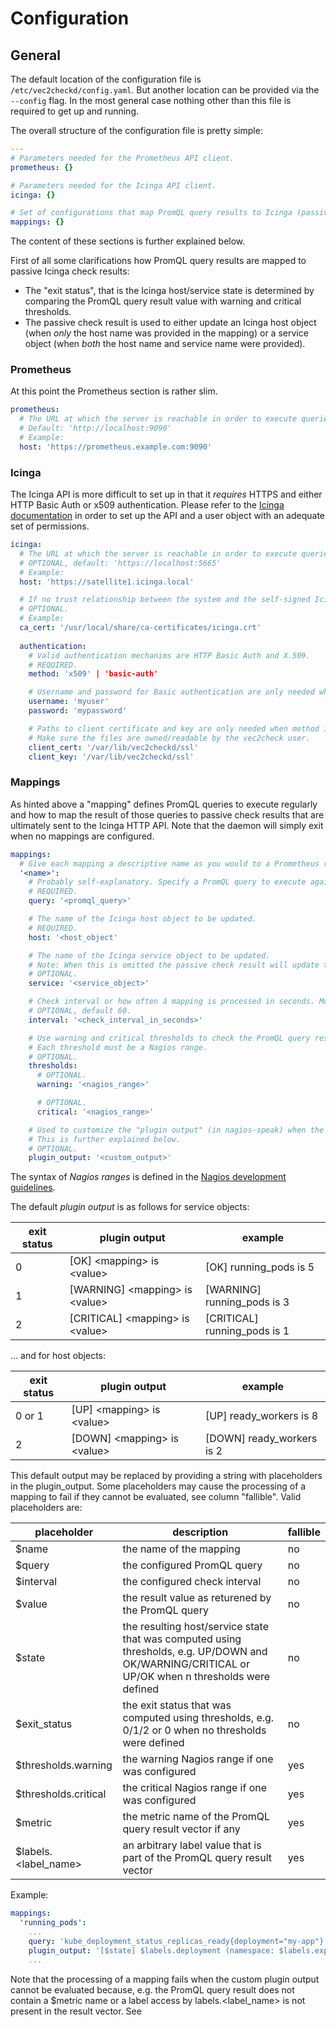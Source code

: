 # Configuration

## General

The default location of the configuration file  is `/etc/vec2checkd/config.yaml`. But another location can be provided via the `--config` flag. In the most general case nothing other than this file is required to get up and running.

The overall structure of the configuration file is pretty simple:

```yaml
---
# Parameters needed for the Prometheus API client.
prometheus: {}

# Parameters needed for the Icinga API client.
icinga: {}

# Set of configurations that map PromQL query results to Icinga (passive) check results.
mappings: {}
```

The content of these sections is further explained below.

First of all some clarifications how PromQL query results are mapped to passive Icinga check results:

* The "exit status", that is the Icinga host/service state is determined by comparing the PromQL query result value with warning and critical thresholds.
* The passive check result is used to either update an Icinga host object (when _only_ the host name was provided in the mapping) or a service object (when _both_ the host name and service name were provided).

### Prometheus

At this point the Prometheus section is rather slim.

```yaml
prometheus:
  # The URL at which the server is reachable in order to execute queries against the HTTP API.
  # Default: 'http://localhost:9090'
  # Example:
  host: 'https://prometheus.example.com:9090'
```

### Icinga

The Icinga API is more difficult to set up in that it _requires_ HTTPS and either HTTP Basic Auth or x509 authentication. Please refer to the [Icinga documentation](https://icinga.com/docs/icinga-2/latest/doc/12-icinga2-api/) in order to set up the API and a user object with an adequate set of permissions.

```yaml
icinga:
  # The URL at which the server is reachable in order to execute queries against the HTTP API. In this case HTTPS is required.
  # OPTIONAL, default: 'https://localhost:5665'
  # Example:
  host: 'https://satellite1.icinga.local'

  # If no trust relationship between the system and the self-signed Icinga root certificate has been established by some means, the location of the certificate must be provided here.
  # OPTIONAL.
  # Example:
  ca_cert: '/usr/local/share/ca-certificates/icinga.crt'
  
  authentication:
    # Valid authentication mechanims are HTTP Basic Auth and X.509.
    # REQUIRED.
    method: 'x509' | 'basic-auth'

    # Username and password for Basic authentication are only needed when method is set to 'basic-auth'.
    username: 'myuser'
    password: 'mypassword'

    # Paths to client certificate and key are only needed when method is set to 'x509'.
    # Make sure the files are owned/readable by the vec2check user.
    client_cert: '/var/lib/vec2checkd/ssl'
    client_key: '/var/lib/vec2checkd/ssl'
```

### Mappings

As hinted above a "mapping" defines PromQL queries to execute regularly and how to map the result of those queries to passive check results that are ultimately sent to the Icinga HTTP API.
Note that the daemon will simply exit when no mappings are configured.

```yaml
mappings:
  # Give each mapping a descriptive name as you would to a Prometheus recording or alerting rule.
  '<name>':
    # Probably self-explanatory. Specify a PromQL query to execute against the HTTP API.
    # REQUIRED.
    query: '<promql_query>'

    # The name of the Icinga host object to be updated.
    # REQUIRED.
    host: '<host_object'

    # The name of the Icinga service object to be updated.
    # Note: When this is omitted the passive check result will update the host object instead.
    # OPTIONAL.
    service: '<service_object>'

    # Check interval or how often á mapping is processed in seconds. Must be in the range 10..=3600.
    # OPTIONAL, default 60.
    interval: '<check_interval_in_seconds>'

    # Use warning and critical thresholds to check the PromQL query result value and determine the Icinga host/service state.
    # Each threshold must be a Nagios range.
    # OPTIONAL.
    thresholds:
      # OPTIONAL.
      warning: '<nagios_range>'

      # OPTIONAL.
      critical: '<nagios_range>'

    # Used to customize the "plugin output" (in nagios-speak) when the default output does not suffice.
    # This is further explained below.
    # OPTIONAL.
    plugin_output: '<custom_output>'
```

The syntax of _Nagios ranges_ is defined in the [Nagios development guidelines](https://nagios-plugins.org/doc/guidelines.html#THRESHOLDFORMAT).

The default _plugin output_ is as follows for service objects:

exit status | plugin output | example
--- | --- | ---
0 | [OK] \<mapping\> is \<value\> | [OK] running_pods is 5
1 | [WARNING] \<mapping\> is \<value\> | [WARNING] running_pods is 3
2 | [CRITICAL] \<mapping\> is \<value\> | [CRITICAL] running_pods is 1

... and for host objects:

exit status | plugin output | example
--- | --- | ---
0 or 1 | [UP] \<mapping\> is \<value\> | [UP] ready_workers is 8
2 | [DOWN] \<mapping\> is \<value\> | [DOWN] ready_workers is 2

This default output may be replaced by providing a string with placeholders in the plugin_output. Some placeholders may cause the processing of a mapping to fail if they cannot be evaluated, see column "fallible".
Valid placeholders are:

placeholder | description | fallible
--- | --- | ---
$name | the name of the mapping | no
$query | the configured PromQL query | no
$interval | the configured check interval | no
$value | the result value as returened by the PromQL query | no
$state | the resulting host/service state that was computed using thresholds, e.g. UP/DOWN and OK/WARNING/CRITICAL or UP/OK when n thresholds were defined | no
$exit_status | the exit status that was computed using thresholds, e.g. 0/1/2 or 0 when no thresholds were defined | no
$thresholds.warning | the warning Nagios range if one was configured | yes
$thresholds.critical | the critical Nagios range if one was configured | yes
$metric | the metric name of the PromQL query result vector if any | yes
$labels.<label_name> | an arbitrary label value that is part of the PromQL query result vector | yes

Example:

```yaml
mappings:
  'running_pods':
    ...
    query: 'kube_deployment_status_replicas_ready{deployment="my-app"}'
    plugin_output: '[$state] $labels.deployment (namespace: $labels.exported_namespace) has $value running pods'
    ...
```

Note that the processing of a mapping fails when the custom plugin output cannot be evaluated because, e.g. the PromQL query result does not contain a $metric name or a label access by labels.<label_name> is not present in the result vector. See 